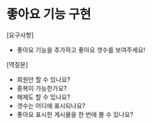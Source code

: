# 좋아요 기능 구현

[요구사항]
- 좋아요 기능을 추가하고 좋아요 갯수를 보여주세요!

[역질문]
- 회원만 할 수 있나요?
- 중복이 가능한가요?
- 해제도 할 수 있나요?
- 갯수는 어디에 표시되나요?
- 좋아요 표시한 게시물을 한 번에 볼 수 있나요?